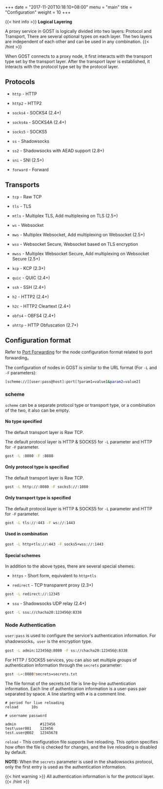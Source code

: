 +++
date = "2017-11-20T10:18:10+08:00"
menu = "main"
title = "Configuration"
weight = 10
+++

{{< hint info >}}
**Logical Layering**

A proxy service in GOST is logically divided into two layers: Protocol and Transport, There are several optional types on each layer. The two layers are independent of each other and can be used in any combination.
{{< /hint >}}

When GOST connects to a proxy node, it first interacts with the transport type set by the transport layer. After the transport layer is established, it interacts with the protocol type set by the protocol layer.

## Protocols

* `http` - HTTP

* `http2` - HTTP2

* `socks4` - SOCKS4 (2.4+)

* `socks4a` - SOCKS4A (2.4+)

* `socks5` - SOCKS5

* `ss` - Shadowsocks

* `ss2` - Shadowsocks with AEAD support (2.8+)

* `sni` - SNI (2.5+)

* `forward` - Forward

## Transports

* `tcp` - Raw TCP

* `tls` - TLS

* `mtls` - Multiplex TLS, Add multiplexing on TLS (2.5+)

* `ws` - Websocket

* `mws` - Multiplex Websocket, Add multiplexing on Websocket (2.5+)

* `wss` - Websocket Secure, Websocket based on TLS encryption

* `mwss` - Multiplex Websocket Secure, Add multiplexing on Websocket Secure (2.5+)

* `kcp` - KCP (2.3+)

* `quic` - QUIC (2.4+)

* `ssh` - SSH (2.4+)

* `h2` - HTTP2 (2.4+)

* `h2c` - HTTP2 Cleartext (2.4+)

* `obfs4` - OBFS4 (2.4+)

* `ohttp` - HTTP Obfuscation (2.7+)

## Configuration format

Refer to [Port Forwarding](../port-forwarding/) for the node configuration format related to port forwarding。

The configuration of nodes in GOST is similar to the URL format (For `-L` and `-F` parameters):

```bash
[scheme://][user:pass@host]:port[?param1=value1&param2=value2]
```


### **scheme** 

`scheme` can be a separate protocol type or transport type, or a combination of the two, it also can be empty.

#### No type specified

The default transport layer is Raw TCP.

The default protocol layer is HTTP & SOCKS5 for `-L` parameter and HTTP for `-F` parameter.

```bash
gost -L :8080 -F :8888
```

#### Only protocol type is specified

The default transport layer is Raw TCP.

```bash
gost -L http://:8080 -F socks5://:1080
```

#### Only transport type is specified

The default protocol layer is HTTP & SOCKS5 for `-L` parameter and HTTP for `-F` parameter.

```bash
gost -L tls://:443 -F ws://:1443
```

#### Used in combination

```bash
gost -L http+tls://:443 -F socks5+wss://:1443
```

#### Special schemes

In addition to the above types, there are several special shemes:

* `https` - Short form, equivalent to `http+tls`

* `redirect` - TCP transparent proxy (2.3+)

 ```bash
 gost -L redirect://:12345
 ```

* `ssu` - Shadowsocks UDP relay (2.4+)

```bash
gost -L ssu://chacha20:123456@:8338
```

### **Node Authentication**

`user:pass` is used to configure the service's authentication information. For shadowsocks，`user` is the encryption type.

```bash
gost -L admin:123456@:8080 -F ss://chacha20:123456@:8338
```

For HTTP / SOCKS5 services, you can also set multiple groups of authentication information through the `secrets` parameter:

```bash
gost -L=:8080?secrets=secrets.txt
```

The file format of the secrets.txt file is line-by-line authentication information. Each line of authentication information is a user-pass pair separated by space. A line starting with `#` is a comment line.

```text
# period for live reloading
reload      10s

# username password

admin           #123456
test\user001    123456
test.user@002   12345678
```

`reload` - This configuration file supports live reloading. This option specifies how often the file is checked for changes, and the live reloading is disabled by default.

**NOTE:** When the `secrets` parameter is used in the shadowsocks protocol, only the first entry is used as the authentication information.

{{< hint warning >}}
All authentication information is for the protocol layer.
{{< /hint >}}
